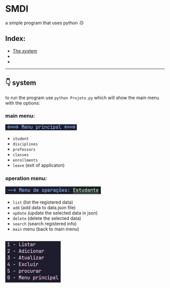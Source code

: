 # **SMDI**
a simple program that uses python :D

## Index:
* [The system](#-system)
* 
* 

---

## 👇 system

to run the program use `python Projeto.py` which will show the main menu with the options:

### main menu:
![󰍜 main page](images/main-menu.png)
* `student`
* `disciplines`
* `professors`
* `classes`
* `enrollments`
* `leave` (exit of applicaton)

### operation menu:
![↳ operation page](images/operation.png)
* `list` (list the registered data)
* `add` (add data to data.json file)
* `update` (update the selected data in json)
* `delete` (delete the selected data)
* `search` (search registered info)
* `main` menu (back to main menu)

![operations](images/operations.png)
---
